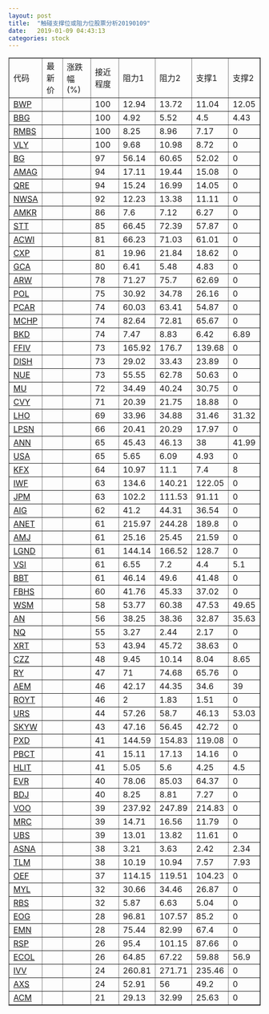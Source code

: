 ```yaml
---
layout: post
title:  "触碰支撑位或阻力位股票分析20190109"
date:   2019-01-09 04:43:13
categories: stock
---
```

<script type="text/javascript">
var stockList = []
stockList.push('gb_bwp');
stockList.push('gb_bbg');
stockList.push('gb_rmbs');
stockList.push('gb_vly');
stockList.push('gb_bg');
stockList.push('gb_amag');
stockList.push('gb_qre');
stockList.push('gb_nwsa');
stockList.push('gb_amkr');
stockList.push('gb_stt');
stockList.push('gb_acwi');
stockList.push('gb_cxp');
stockList.push('gb_gca');
stockList.push('gb_arw');
stockList.push('gb_pol');
stockList.push('gb_pcar');
stockList.push('gb_mchp');
stockList.push('gb_bkd');
stockList.push('gb_ffiv');
stockList.push('gb_dish');
stockList.push('gb_nue');
stockList.push('gb_mu');
stockList.push('gb_cvy');
stockList.push('gb_lho');
stockList.push('gb_lpsn');
stockList.push('gb_ann');
stockList.push('gb_usa');
stockList.push('gb_kfx');
stockList.push('gb_iwf');
stockList.push('gb_jpm');
stockList.push('gb_aig');
stockList.push('gb_anet');
stockList.push('gb_amj');
stockList.push('gb_lgnd');
stockList.push('gb_vsi');
stockList.push('gb_bbt');
stockList.push('gb_fbhs');
stockList.push('gb_wsm');
stockList.push('gb_an');
stockList.push('gb_nq');
stockList.push('gb_xrt');
stockList.push('gb_czz');
stockList.push('gb_ry');
stockList.push('gb_aem');
stockList.push('gb_royt');
stockList.push('gb_urs');
stockList.push('gb_skyw');
stockList.push('gb_pxd');
stockList.push('gb_pbct');
stockList.push('gb_hlit');
stockList.push('gb_evr');
stockList.push('gb_bdj');
stockList.push('gb_voo');
stockList.push('gb_mrc');
stockList.push('gb_ubs');
stockList.push('gb_asna');
stockList.push('gb_tlm');
stockList.push('gb_oef');
stockList.push('gb_myl');
stockList.push('gb_rbs');
stockList.push('gb_eog');
stockList.push('gb_emn');
stockList.push('gb_rsp');
stockList.push('gb_ecol');
stockList.push('gb_ivv');
stockList.push('gb_axs');
stockList.push('gb_acm');
</script>
<table border="1">
 <tr>
 <td>代码</td>
 <td>最新价</td>
 <td>涨跌幅(%)</td>
 <td>接近程度</td>
 <td>阻力1</td>
 <td>阻力2</td>
 <td>支撑1</td>
 <td>支撑2</td>
</tr>
  <tr id="bwp" class="green">
  <td><a href="http://stock.finance.sina.com.cn/usstock/quotes/BWP.html" target="_blank">BWP</a></td><td></td><td></td><td>100</td><td>12.94</td><td>13.72</td><td>11.04</td><td>12.05</td></tr>
  <tr id="bbg" class="red">
  <td><a href="http://stock.finance.sina.com.cn/usstock/quotes/BBG.html" target="_blank">BBG</a></td><td></td><td></td><td>100</td><td>4.92</td><td>5.52</td><td>4.5</td><td>4.43</td></tr>
  <tr id="rmbs" class="red">
  <td><a href="http://stock.finance.sina.com.cn/usstock/quotes/RMBS.html" target="_blank">RMBS</a></td><td></td><td></td><td>100</td><td>8.25</td><td>8.96</td><td>7.17</td><td>0</td></tr>
  <tr id="vly" class="red">
  <td><a href="http://stock.finance.sina.com.cn/usstock/quotes/VLY.html" target="_blank">VLY</a></td><td></td><td></td><td>100</td><td>9.68</td><td>10.98</td><td>8.72</td><td>0</td></tr>
  <tr id="bg" class="red">
  <td><a href="http://stock.finance.sina.com.cn/usstock/quotes/BG.html" target="_blank">BG</a></td><td></td><td></td><td>97</td><td>56.14</td><td>60.65</td><td>52.02</td><td>0</td></tr>
  <tr id="amag" class="green">
  <td><a href="http://stock.finance.sina.com.cn/usstock/quotes/AMAG.html" target="_blank">AMAG</a></td><td></td><td></td><td>94</td><td>17.11</td><td>19.44</td><td>15.08</td><td>0</td></tr>
  <tr id="qre" class="red">
  <td><a href="http://stock.finance.sina.com.cn/usstock/quotes/QRE.html" target="_blank">QRE</a></td><td></td><td></td><td>94</td><td>15.24</td><td>16.99</td><td>14.05</td><td>0</td></tr>
  <tr id="nwsa" class="red">
  <td><a href="http://stock.finance.sina.com.cn/usstock/quotes/NWSA.html" target="_blank">NWSA</a></td><td></td><td></td><td>92</td><td>12.23</td><td>13.38</td><td>11.11</td><td>0</td></tr>
  <tr id="amkr" class="red">
  <td><a href="http://stock.finance.sina.com.cn/usstock/quotes/AMKR.html" target="_blank">AMKR</a></td><td></td><td></td><td>86</td><td>7.6</td><td>7.12</td><td>6.27</td><td>0</td></tr>
  <tr id="stt" class="red">
  <td><a href="http://stock.finance.sina.com.cn/usstock/quotes/STT.html" target="_blank">STT</a></td><td></td><td></td><td>85</td><td>66.45</td><td>72.39</td><td>57.87</td><td>0</td></tr>
  <tr id="acwi" class="red">
  <td><a href="http://stock.finance.sina.com.cn/usstock/quotes/ACWI.html" target="_blank">ACWI</a></td><td></td><td></td><td>81</td><td>66.23</td><td>71.03</td><td>61.01</td><td>0</td></tr>
  <tr id="cxp" class="red">
  <td><a href="http://stock.finance.sina.com.cn/usstock/quotes/CXP.html" target="_blank">CXP</a></td><td></td><td></td><td>81</td><td>19.96</td><td>21.84</td><td>18.62</td><td>0</td></tr>
  <tr id="gca" class="green">
  <td><a href="http://stock.finance.sina.com.cn/usstock/quotes/GCA.html" target="_blank">GCA</a></td><td></td><td></td><td>80</td><td>6.41</td><td>5.48</td><td>4.83</td><td>0</td></tr>
  <tr id="arw" class="red">
  <td><a href="http://stock.finance.sina.com.cn/usstock/quotes/ARW.html" target="_blank">ARW</a></td><td></td><td></td><td>78</td><td>71.27</td><td>75.7</td><td>62.69</td><td>0</td></tr>
  <tr id="pol" class="red">
  <td><a href="http://stock.finance.sina.com.cn/usstock/quotes/POL.html" target="_blank">POL</a></td><td></td><td></td><td>75</td><td>30.92</td><td>34.78</td><td>26.16</td><td>0</td></tr>
  <tr id="pcar" class="red">
  <td><a href="http://stock.finance.sina.com.cn/usstock/quotes/PCAR.html" target="_blank">PCAR</a></td><td></td><td></td><td>74</td><td>60.03</td><td>63.41</td><td>54.87</td><td>0</td></tr>
  <tr id="mchp" class="green">
  <td><a href="http://stock.finance.sina.com.cn/usstock/quotes/MCHP.html" target="_blank">MCHP</a></td><td></td><td></td><td>74</td><td>82.64</td><td>72.81</td><td>65.67</td><td>0</td></tr>
  <tr id="bkd" class="red">
  <td><a href="http://stock.finance.sina.com.cn/usstock/quotes/BKD.html" target="_blank">BKD</a></td><td></td><td></td><td>74</td><td>7.47</td><td>8.83</td><td>6.42</td><td>6.89</td></tr>
  <tr id="ffiv" class="red">
  <td><a href="http://stock.finance.sina.com.cn/usstock/quotes/FFIV.html" target="_blank">FFIV</a></td><td></td><td></td><td>73</td><td>165.92</td><td>176.7</td><td>139.68</td><td>0</td></tr>
  <tr id="dish" class="red">
  <td><a href="http://stock.finance.sina.com.cn/usstock/quotes/DISH.html" target="_blank">DISH</a></td><td></td><td></td><td>73</td><td>29.02</td><td>33.43</td><td>23.89</td><td>0</td></tr>
  <tr id="nue" class="red">
  <td><a href="http://stock.finance.sina.com.cn/usstock/quotes/NUE.html" target="_blank">NUE</a></td><td></td><td></td><td>73</td><td>55.55</td><td>62.78</td><td>50.63</td><td>0</td></tr>
  <tr id="mu" class="red">
  <td><a href="http://stock.finance.sina.com.cn/usstock/quotes/MU.html" target="_blank">MU</a></td><td></td><td></td><td>72</td><td>34.49</td><td>40.24</td><td>30.75</td><td>0</td></tr>
  <tr id="cvy" class="red">
  <td><a href="http://stock.finance.sina.com.cn/usstock/quotes/CVY.html" target="_blank">CVY</a></td><td></td><td></td><td>71</td><td>20.39</td><td>21.75</td><td>18.88</td><td>0</td></tr>
  <tr id="lho" class="green">
  <td><a href="http://stock.finance.sina.com.cn/usstock/quotes/LHO.html" target="_blank">LHO</a></td><td></td><td></td><td>69</td><td>33.96</td><td>34.88</td><td>31.46</td><td>31.32</td></tr>
  <tr id="lpsn" class="red">
  <td><a href="http://stock.finance.sina.com.cn/usstock/quotes/LPSN.html" target="_blank">LPSN</a></td><td></td><td></td><td>66</td><td>20.41</td><td>20.29</td><td>17.97</td><td>0</td></tr>
  <tr id="ann" class="red">
  <td><a href="http://stock.finance.sina.com.cn/usstock/quotes/ANN.html" target="_blank">ANN</a></td><td></td><td></td><td>65</td><td>45.43</td><td>46.13</td><td>38</td><td>41.99</td></tr>
  <tr id="usa" class="red">
  <td><a href="http://stock.finance.sina.com.cn/usstock/quotes/USA.html" target="_blank">USA</a></td><td></td><td></td><td>65</td><td>5.65</td><td>6.09</td><td>4.93</td><td>0</td></tr>
  <tr id="kfx" class="green">
  <td><a href="http://stock.finance.sina.com.cn/usstock/quotes/KFX.html" target="_blank">KFX</a></td><td></td><td></td><td>64</td><td>10.97</td><td>11.1</td><td>7.4</td><td>8</td></tr>
  <tr id="iwf" class="green">
  <td><a href="http://stock.finance.sina.com.cn/usstock/quotes/IWF.html" target="_blank">IWF</a></td><td></td><td></td><td>63</td><td>134.6</td><td>140.21</td><td>122.05</td><td>0</td></tr>
  <tr id="jpm" class="red">
  <td><a href="http://stock.finance.sina.com.cn/usstock/quotes/JPM.html" target="_blank">JPM</a></td><td></td><td></td><td>63</td><td>102.2</td><td>111.53</td><td>91.11</td><td>0</td></tr>
  <tr id="aig" class="red">
  <td><a href="http://stock.finance.sina.com.cn/usstock/quotes/AIG.html" target="_blank">AIG</a></td><td></td><td></td><td>62</td><td>41.2</td><td>44.31</td><td>36.54</td><td>0</td></tr>
  <tr id="anet" class="red">
  <td><a href="http://stock.finance.sina.com.cn/usstock/quotes/ANET.html" target="_blank">ANET</a></td><td></td><td></td><td>61</td><td>215.97</td><td>244.28</td><td>189.8</td><td>0</td></tr>
  <tr id="amj" class="red">
  <td><a href="http://stock.finance.sina.com.cn/usstock/quotes/AMJ.html" target="_blank">AMJ</a></td><td></td><td></td><td>61</td><td>25.16</td><td>25.45</td><td>21.59</td><td>0</td></tr>
  <tr id="lgnd" class="red">
  <td><a href="http://stock.finance.sina.com.cn/usstock/quotes/LGND.html" target="_blank">LGND</a></td><td></td><td></td><td>61</td><td>144.14</td><td>166.52</td><td>128.7</td><td>0</td></tr>
  <tr id="vsi" class="green">
  <td><a href="http://stock.finance.sina.com.cn/usstock/quotes/VSI.html" target="_blank">VSI</a></td><td></td><td></td><td>61</td><td>6.55</td><td>7.2</td><td>4.4</td><td>5.1</td></tr>
  <tr id="bbt" class="red">
  <td><a href="http://stock.finance.sina.com.cn/usstock/quotes/BBT.html" target="_blank">BBT</a></td><td></td><td></td><td>61</td><td>46.14</td><td>49.6</td><td>41.48</td><td>0</td></tr>
  <tr id="fbhs" class="red">
  <td><a href="http://stock.finance.sina.com.cn/usstock/quotes/FBHS.html" target="_blank">FBHS</a></td><td></td><td></td><td>60</td><td>41.76</td><td>45.33</td><td>37.02</td><td>0</td></tr>
  <tr id="wsm" class="red">
  <td><a href="http://stock.finance.sina.com.cn/usstock/quotes/WSM.html" target="_blank">WSM</a></td><td></td><td></td><td>58</td><td>53.77</td><td>60.38</td><td>47.53</td><td>49.65</td></tr>
  <tr id="an" class="green">
  <td><a href="http://stock.finance.sina.com.cn/usstock/quotes/AN.html" target="_blank">AN</a></td><td></td><td></td><td>56</td><td>38.25</td><td>38.36</td><td>32.87</td><td>35.63</td></tr>
  <tr id="nq" class="green">
  <td><a href="http://stock.finance.sina.com.cn/usstock/quotes/NQ.html" target="_blank">NQ</a></td><td></td><td></td><td>55</td><td>3.27</td><td>2.44</td><td>2.17</td><td>0</td></tr>
  <tr id="xrt" class="red">
  <td><a href="http://stock.finance.sina.com.cn/usstock/quotes/XRT.html" target="_blank">XRT</a></td><td></td><td></td><td>53</td><td>43.94</td><td>45.72</td><td>38.63</td><td>0</td></tr>
  <tr id="czz" class="red">
  <td><a href="http://stock.finance.sina.com.cn/usstock/quotes/CZZ.html" target="_blank">CZZ</a></td><td></td><td></td><td>48</td><td>9.45</td><td>10.14</td><td>8.04</td><td>8.65</td></tr>
  <tr id="ry" class="red">
  <td><a href="http://stock.finance.sina.com.cn/usstock/quotes/RY.html" target="_blank">RY</a></td><td></td><td></td><td>47</td><td>71</td><td>74.68</td><td>65.76</td><td>0</td></tr>
  <tr id="aem" class="green">
  <td><a href="http://stock.finance.sina.com.cn/usstock/quotes/AEM.html" target="_blank">AEM</a></td><td></td><td></td><td>46</td><td>42.17</td><td>44.35</td><td>34.6</td><td>39</td></tr>
  <tr id="royt" class="red">
  <td><a href="http://stock.finance.sina.com.cn/usstock/quotes/ROYT.html" target="_blank">ROYT</a></td><td></td><td></td><td>46</td><td>2</td><td>1.83</td><td>1.51</td><td>0</td></tr>
  <tr id="urs" class="green">
  <td><a href="http://stock.finance.sina.com.cn/usstock/quotes/URS.html" target="_blank">URS</a></td><td></td><td></td><td>44</td><td>57.26</td><td>58.7</td><td>46.13</td><td>53.03</td></tr>
  <tr id="skyw" class="red">
  <td><a href="http://stock.finance.sina.com.cn/usstock/quotes/SKYW.html" target="_blank">SKYW</a></td><td></td><td></td><td>43</td><td>47.16</td><td>56.45</td><td>42.72</td><td>0</td></tr>
  <tr id="pxd" class="red">
  <td><a href="http://stock.finance.sina.com.cn/usstock/quotes/PXD.html" target="_blank">PXD</a></td><td></td><td></td><td>41</td><td>144.59</td><td>154.83</td><td>119.08</td><td>0</td></tr>
  <tr id="pbct" class="green">
  <td><a href="http://stock.finance.sina.com.cn/usstock/quotes/PBCT.html" target="_blank">PBCT</a></td><td></td><td></td><td>41</td><td>15.11</td><td>17.13</td><td>14.16</td><td>0</td></tr>
  <tr id="hlit" class="red">
  <td><a href="http://stock.finance.sina.com.cn/usstock/quotes/HLIT.html" target="_blank">HLIT</a></td><td></td><td></td><td>41</td><td>5.05</td><td>5.6</td><td>4.25</td><td>4.5</td></tr>
  <tr id="evr" class="red">
  <td><a href="http://stock.finance.sina.com.cn/usstock/quotes/EVR.html" target="_blank">EVR</a></td><td></td><td></td><td>40</td><td>78.06</td><td>85.03</td><td>64.37</td><td>0</td></tr>
  <tr id="bdj" class="red">
  <td><a href="http://stock.finance.sina.com.cn/usstock/quotes/BDJ.html" target="_blank">BDJ</a></td><td></td><td></td><td>40</td><td>8.25</td><td>8.81</td><td>7.27</td><td>0</td></tr>
  <tr id="voo" class="red">
  <td><a href="http://stock.finance.sina.com.cn/usstock/quotes/VOO.html" target="_blank">VOO</a></td><td></td><td></td><td>39</td><td>237.92</td><td>247.89</td><td>214.83</td><td>0</td></tr>
  <tr id="mrc" class="red">
  <td><a href="http://stock.finance.sina.com.cn/usstock/quotes/MRC.html" target="_blank">MRC</a></td><td></td><td></td><td>39</td><td>14.71</td><td>16.56</td><td>11.79</td><td>0</td></tr>
  <tr id="ubs" class="red">
  <td><a href="http://stock.finance.sina.com.cn/usstock/quotes/UBS.html" target="_blank">UBS</a></td><td></td><td></td><td>39</td><td>13.01</td><td>13.82</td><td>11.61</td><td>0</td></tr>
  <tr id="asna" class="red">
  <td><a href="http://stock.finance.sina.com.cn/usstock/quotes/ASNA.html" target="_blank">ASNA</a></td><td></td><td></td><td>38</td><td>3.21</td><td>3.63</td><td>2.42</td><td>2.34</td></tr>
  <tr id="tlm" class="green">
  <td><a href="http://stock.finance.sina.com.cn/usstock/quotes/TLM.html" target="_blank">TLM</a></td><td></td><td></td><td>38</td><td>10.19</td><td>10.94</td><td>7.57</td><td>7.93</td></tr>
  <tr id="oef" class="green">
  <td><a href="http://stock.finance.sina.com.cn/usstock/quotes/OEF.html" target="_blank">OEF</a></td><td></td><td></td><td>37</td><td>114.15</td><td>119.51</td><td>104.23</td><td>0</td></tr>
  <tr id="myl" class="red">
  <td><a href="http://stock.finance.sina.com.cn/usstock/quotes/MYL.html" target="_blank">MYL</a></td><td></td><td></td><td>32</td><td>30.66</td><td>34.46</td><td>26.87</td><td>0</td></tr>
  <tr id="rbs" class="red">
  <td><a href="http://stock.finance.sina.com.cn/usstock/quotes/RBS.html" target="_blank">RBS</a></td><td></td><td></td><td>32</td><td>5.87</td><td>6.63</td><td>5.04</td><td>0</td></tr>
  <tr id="eog" class="red">
  <td><a href="http://stock.finance.sina.com.cn/usstock/quotes/EOG.html" target="_blank">EOG</a></td><td></td><td></td><td>28</td><td>96.81</td><td>107.57</td><td>85.2</td><td>0</td></tr>
  <tr id="emn" class="red">
  <td><a href="http://stock.finance.sina.com.cn/usstock/quotes/EMN.html" target="_blank">EMN</a></td><td></td><td></td><td>28</td><td>75.44</td><td>82.99</td><td>67.4</td><td>0</td></tr>
  <tr id="rsp" class="red">
  <td><a href="http://stock.finance.sina.com.cn/usstock/quotes/RSP.html" target="_blank">RSP</a></td><td></td><td></td><td>26</td><td>95.4</td><td>101.15</td><td>87.66</td><td>0</td></tr>
  <tr id="ecol" class="green">
  <td><a href="http://stock.finance.sina.com.cn/usstock/quotes/ECOL.html" target="_blank">ECOL</a></td><td></td><td></td><td>26</td><td>64.85</td><td>67.22</td><td>59.88</td><td>56.9</td></tr>
  <tr id="ivv" class="red">
  <td><a href="http://stock.finance.sina.com.cn/usstock/quotes/IVV.html" target="_blank">IVV</a></td><td></td><td></td><td>24</td><td>260.81</td><td>271.71</td><td>235.46</td><td>0</td></tr>
  <tr id="axs" class="green">
  <td><a href="http://stock.finance.sina.com.cn/usstock/quotes/AXS.html" target="_blank">AXS</a></td><td></td><td></td><td>24</td><td>52.91</td><td>56</td><td>49.2</td><td>0</td></tr>
  <tr id="acm" class="red">
  <td><a href="http://stock.finance.sina.com.cn/usstock/quotes/ACM.html" target="_blank">ACM</a></td><td></td><td></td><td>21</td><td>29.13</td><td>32.99</td><td>25.63</td><td>0</td></tr>
</table>
